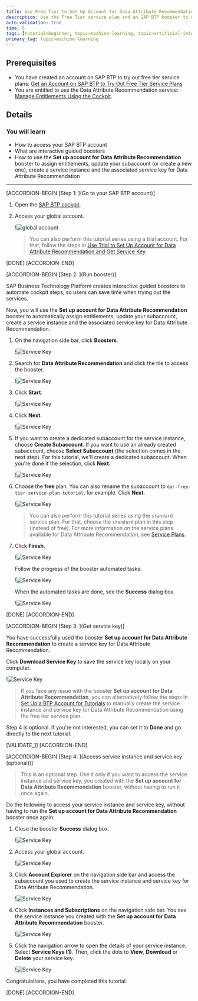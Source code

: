 ```yaml
---
title: Use Free Tier to Set Up Account for Data Attribute Recommendation and Get Service Key
description: Use the Free Tier service plan and an SAP BTP booster to automatically create a service instance, and the associated service key for Data Attribute Recommendation.
auto_validation: true
time: 5
tags: [tutorial>beginner, topic>machine-learning, topic>artificial-intelligence, topic>cloud, software-product>sap-business-technology-platform, software-product>sap-ai-business-services, software-product>data-attribute-recommendation, tutorial>free-tier]
primary_tag: topic>machine-learning
---
```


## Prerequisites
- You have created an account on SAP BTP to try out free tier service plans: [Get an Account on SAP BTP to Try Out Free Tier Service Plans](btp-free-tier-account)
- You are entitled to use the Data Attribute Recommendation service: [Manage Entitlements Using the Cockpit](btp-cockpit-entitlements).

## Details
### You will learn
  - How to access your SAP BTP account
  - What are interactive guided boosters
  - How to use the **Set up account for Data Attribute Recommendation** booster to assign entitlements, update your subaccount (or create a new one), create a service instance and the associated service key for Data Attribute Recommendation
---

[ACCORDION-BEGIN [Step 1: ](Go to your SAP BTP account)]

1. Open the [SAP BTP cockpit](https://account.hana.ondemand.com/cockpit#/home/allaccounts).

2. Access your global account.

    !![global account](global-account.png)

    >You can also perform this tutorial series using a trial account. For that, follow the steps in [Use Trial to Set Up Account for Data Attribute Recommendation and Get Service Key](cp-aibus-dar-booster-key).

[DONE]
[ACCORDION-END]


[ACCORDION-BEGIN [Step 2: ](Run booster)]

SAP Business Technology Platform creates interactive guided boosters to automate cockpit steps, so users can save time when trying out the services.

Now, you will use the **Set up account for Data Attribute Recommendation** booster to automatically assign entitlements, update your subaccount, create a service instance and the associated service key for Data Attribute Recommendation.

1. On the navigation side bar, click **Boosters**.

    !![Service Key](access-booster.png)

2. Search for **Data Attribute Recommendation** and click the tile to access the booster.

    !![Service Key](access-booster-tile.png)

3. Click **Start**.

    !![Service Key](booster-start.png)

4. Click **Next**.

    !![Service Key](booster-next.png)

5. If you want to create a dedicated subaccount for the service instance, choose **Create Subaccount**. If you want to use an already created subaccount, choose **Select Subaccount** (the selection comes in the next step). For this tutorial, we'll create a dedicated subaccount. When you're done if the selection, click **Next**.

    !![Service Key](booster-scenario.png)

6. Choose the **free** plan. You can also rename the subaccount to `dar-free-tier-service-plan-tutorial`, for example. Click **Next**.

    !![Service Key](booster-subaccount.png)

    >You can also perform this tutorial series using the `standard` service plan. For that, choose the `standard` plan in this step (instead of free). For more information on the service plans available for Data Attribute Recommendation, see [Service Plans](https://help.sap.com/docs/Data_Attribute_Recommendation/105bcfd88921418e8c29b24a7a402ec3/e28c50aa9b5b41de8ce8d6d46f2a5aac.html).

7. Click **Finish**.

    !![Service Key](booster-finish.png)

    Follow the progress of the booster automated tasks.

    !![Service Key](booster-progress.png)

    When the automated tasks are done, see the **Success** dialog box.

    !![Service Key](booster-success.png)

[DONE]
[ACCORDION-END]


[ACCORDION-BEGIN [Step 3: ](Get service key)]

You have successfully used the booster **Set up account for Data Attribute Recommendation** to create a service key for Data Attribute Recommendation.

Click **Download Service Key** to save the service key locally on your computer.

!![Service Key](booster-success-key.png)

>If you face any issue with the booster **Set up account for Data Attribute Recommendation**, you can alternatively follow the steps in [Set Up a BTP Account for Tutorials](group.btp-setup) to manually create the service instance and service key for Data Attribute Recommendation using the free tier service plan.

Step 4 is optional. If you're not interested, you can set it to **Done** and go directly to the next tutorial.

[VALIDATE_1]
[ACCORDION-END]


[ACCORDION-BEGIN [Step 4: ](Access service instance and service key (optional))]

> This is an optional step. Use it only if you want to access the service instance and service key, you created with the **Set up account for Data Attribute Recommendation** booster, without having to run it once again.

Do the following to access your service instance and service key, without having to run the **Set up account for Data Attribute Recommendation** booster once again:

1. Close the booster **Success** dialog box.

    !![Service Key](leave-success.png)

2. Access your global account.

    !![Service Key](access-global-account.png)

3. Click **Account Explorer** on the navigation side bar and access the subaccount you used to create the service instance and service key for Data Attribute Recommendation.

    !![Service Key](subaccounts.png)

4. Click **Instances and Subscriptions** on the navigation side bar. You see the service instance you created with the **Set up account for Data Attribute Recommendation** booster.

    !![Service Key](service-instance.png)

5. Click the navigation arrow to open the details of your service instance. Select **Service Keys (1)**. Then, click the dots to **View**, **Download** or **Delete** your service key.

    !![Service Key](service-key.png)

Congratulations, you have completed this tutorial.

[DONE]
[ACCORDION-END]
